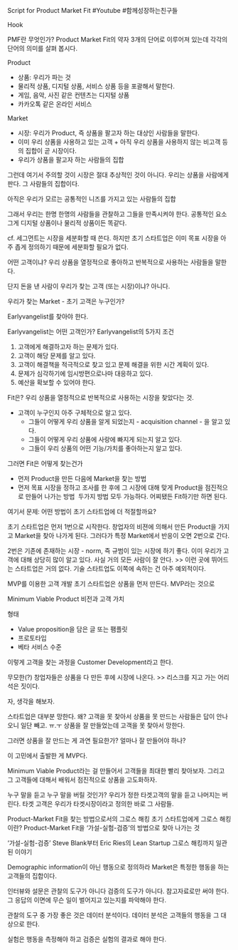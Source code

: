 Script for Product Market Fit
#Youtube #함께성장하는친구들

Hook



PMF란 무엇인가?
Product Market Fit의 약자
3개의 단어로 이루어져 있는데 각각의 단어의 의미를 살펴 봅시다.


Product
- 상품: 우리가 파는 것
- 물리적 상품, 디지털 상품, 서비스 상품 등을 포괄해서 말한다.
- 게임, 음악, 사진 같은 컨텐츠는 디지털 상품
- 카카오톡 같은 온라인 서비스


Market
- 시장: 우리가 Product, 즉 상품을 팔고자 하는 대상인 사람들을 말한다.
- 이미 우리 상품을 사용하고 있는 고객 + 아직 우리 상품을 사용하지 않는 비고객 등의 집합이 곧 시장이다.
- 우리가 상품을 팔고자 하는 사람들의 집합

그런데 여기서 주의할 것이 시장은 절대 추상적인 것이 아니다. 우리는 상품을 사람에게 판다.
그 사람들의 집합이다.

아직은 우리가 모르는 공통적인 니즈를 가지고 있는 사람들의 집합

그래서 우리는 한명 한명의 사람들을 관찰하고 그들을 만족시켜야 한다.
공통적인 요소
그게 디지털 상품이나 물리적 상품이든 똑같다.

cf. 세그먼트는 시장을 세분화할 때 쓴다. 하지만 초기 스타트업은 이미 목표 시장을 아주 좁게 정의하기 때문에 세분화할 필요가 없다.



어떤 고객이냐? 우리 상품을 열정적으로 좋아하고 반복적으로 사용하는 사람들을 말한다.

단지 돈을 낸 사람이 우리가 찾는 고객 (또는 시장)이냐? 아니다.

우리가 찾는 Market - 초기 고객은 누구인가?

Earlyvangelist를 찾아야 한다.


Earlyvangelist는 어떤 고객인가?
Earlyvangelist의 5가지 조건
1. 고객에게 해결하고자 하는 문제가 있다.
2. 고객이 해당 문제를 알고 있다.
3. 고객이 해결책을 적극적으로 찾고 있고 문제 해결을 위한 시간 계획이 있다.
4. 문제가 심각하기에 임시방편으로나마 대응하고 있다.
5. 예산을 확보할 수 있어야 한다.



Fit은?
우리 상품을 열정적으로 반복적으로 사용하는 시장을 찾았다는 것.
- 고객이 누구인지 아주 구체적으로 알고 있다.
    - 그들이 어떻게 우리 상품을 알게 되었는지 - acquisition channel - 을 알고 있다.
    - 그들이 어떻게 우리 상품에 사랑에 빠지게 되는지 알고 있다.
    - 그들이 우리 상품의 어떤 기능/가치를 좋아하는지 알고 있다.


그러면 Fit은 어떻게 찾는건가
- 먼저 Product을 만든 다음에 Market을 찾는 방법
- 먼저 목표 시장을 정하고 조사를 한 후에 그 시장에 대해 맞게 Product을 점진적으로 만들어 나가는 방법 
두가지 방법 모두 가능하다. 어찌됐든 Fit하기만 하면 된다.

여기서  문제: 어떤 방법이 초기 스타트업에 더 적절할까요?

초기 스타트업은 먼저 1번으로 시작한다. 창업자의 비젼에 의해서 만든 Product을 가지고 Market을 찾아 나가게 된다. 그러다가 특정 Market에서 반응이 오면 2번으로 간다.

2번은 기존에 존재하는 시장 - norm, 즉 규범이 있는 시장에 하기 좋다. 이미 우리가 고객에 대해 상당히 많이 알고 있다. 사실 거의 모든 사람이 잘 안다. >> 이런 곳에 뛰어드는 스타트업은 거의 없다.
기술 스타트업도 이쪽에 속하는 건 아주 예외적이다.



MVP를 이용한 고객 개발
초기 스타트업은 상품을 먼저 만든다.
MVP라는 것으로

Minimum Viable Product
비전과 고객 가치

형태
- Value proposition을 담은 글 또는 팸플릿
- 프로토타입
- 베타 서비스 수준

이렇게 고객을 찾는 과정을 Customer Development라고 한다.

무모한(?) 창업자들은 상품을 다 만든 후에 시장에 나온다. >> 리스크를 지고 가는 어리석은 짓이다.


자, 생각을 해보자.

스타트업은 대부분 망한다. 왜? 고객을 못 찾아서 상품을 못 만드는 사람들은 답이 안나오니 일단 빼고. ㅠ.ㅜ
상품을 잘 만들었는데 고객을 못 찾아서 망한다.

그러면 상품을 잘 만드는 게 과연 필요한가? 얼마나 잘 만들어야 하나?

이 고민에서 출발한 게 MVP다.

Minimum Viable Product라는 걸 만들어서 고객들을 최대한 빨리 찾아보자.
그리고 그 고객들에 대해서 배워서 점진적으로 상품을 고도화하자.


누구 말을 듣고 누구 말을 버릴 것인가?
우리가 정한 타겟고객의 말을 듣고 나머지는 버린다.
타겟 고객은 우리가 타겟시장이라고 정의한 바로 그 사람들.


Product-Market Fit을 찾는 방법으로서의 그로스 해킹
초기 스타트업에게 그로스 해킹이란?
Product-Market Fit을 ‘가설-실험-검증’의 방법으로 찾아 나가는 것

‘가설-실험-검증’
Steve Blank부터
Eric Ries의 Lean Startup
그로스 해킹까지 일관된 이야기


Demographic information이 아닌 행동으로 정의하라
Market은 특정한 행동을 하는 고객들의 집합이다.



인터뷰와 설문은 관찰의 도구가 아니다 검증의 도구가 아니다.
참고자료로만 써야 한다. 그 응답의 이면에 무슨 일이 벌어지고 있는지를 파악해야 한다.

관찰의 도구 중 가장 좋은 것은 데이터 분석이다.
데이터 분석은 고객들의 행동을 그 대상으로 한다.


실험은 행동을 측정해야 하고
검증은 실험의 결과로 해야 한다.









